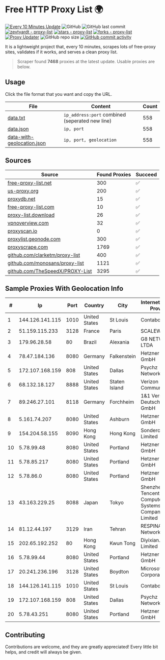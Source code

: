
# Free HTTP Proxy List 🌍

[![Every 10 Minutes Update](https://github.com/mertguvencli/http-proxy-list/actions/workflows/main.yml/badge.svg?branch=main)](https://github.com/mertguvencli/http-proxy-list/actions/workflows/main.yml)
![GitHub](https://img.shields.io/github/license/mertguvencli/http-proxy-list)
![GitHub last commit](https://img.shields.io/github/last-commit/mertguvencli/http-proxy-list)
[![zevtyardt - proxy-list](https://img.shields.io/static/v1?label=zevtyardt&message=proxy-list&color=blue&logo=github)](https://github.com/zevtyardt/proxy-list "Go to GitHub repo")
[![stars - proxy-list](https://img.shields.io/github/stars/zevtyardt/proxy-list?style=social)](https://github.com/zevtyardt/proxy-list)
[![forks - proxy-list](https://img.shields.io/github/forks/zevtyardt/proxy-list?style=social)](https://github.com/zevtyardt/proxy-list)
[![Proxy Updater](https://github.com/zevtyardt/proxy-list/workflows/Proxy%20Updater/badge.svg)](https://github.com/zevtyardt/proxy-list/actions?query=workflow:"Proxy+Updater")
![GitHub repo size](https://img.shields.io/github/repo-size/zevtyardt/proxy-list)
[![GitHub commit activity](https://img.shields.io/github/commit-activity/m/zevtyardt/proxy-list?logo=commits)](https://github.com/zevtyardt/proxy-list/commits/main)

It is a lightweight project that, every 10 minutes, scrapes lots of free-proxy sites, validates if it works, and serves a clean proxy list.

> Scraper found **7468** proxies at the latest update. Usable proxies are below.

## Usage

Click the file format that you want and copy the URL.

|File|Content|Count|
|----|-------|-----|
|[data.txt](https://raw.githubusercontent.com/mertguvencli/http-proxy-list/main/proxy-list/data.txt)|`ip_address:port` combined (seperated new line)|558|
|[data.json](https://raw.githubusercontent.com/mertguvencli/http-proxy-list/main/proxy-list/data.json)|`ip, port`|558|
|[data-with-geolocation.json](https://raw.githubusercontent.com/mertguvencli/http-proxy-list/main/proxy-list/data-with-geolocation.json)|`ip, port, geolocation`|558|

## Sources

|Source|Found Proxies|Succeed|
|------|-------------|-------|
|[free-proxy-list.net](https://free-proxy-list.net)|300|✅|
|[us-proxy.org](https://www.us-proxy.org)|200|✅|
|[proxydb.net](http://proxydb.net)|15|✅|
|[free-proxy-list.com](https://free-proxy-list.com/?page=&port=&type%5B%5D=http&type%5B%5D=https&up_time=0&search=Search)|10|✅|
|[proxy-list.download](https://www.proxy-list.download/HTTP)|26|✅|
|[vpnoverview.com](https://vpnoverview.com/privacy/anonymous-browsing/free-proxy-servers)|32|✅|
|[proxyscan.io](https://www.proxyscan.io)|0|✅|
|[proxylist.geonode.com](https://proxylist.geonode.com/api/proxy-list?limit=300&page=1&sort_by=lastChecked&sort_type=desc&protocols=http,https)|300|✅|
|[proxyscrape.com](https://api.proxyscrape.com/v2/?request=displayproxies&protocol=http&timeout=10000&country=all&ssl=all&anonymity=all)|1769|✅|
|[github.com/clarketm/proxy-list](https://raw.githubusercontent.com/clarketm/proxy-list/master/proxy-list-raw.txt)|400|✅|
|[github.com/monosans/proxy-list](https://raw.githubusercontent.com/monosans/proxy-list/main/proxies/http.txt)|1121|✅|
|[github.com/TheSpeedX/PROXY-List](https://raw.githubusercontent.com/TheSpeedX/PROXY-List/master/http.txt)|3295|✅|


## Sample Proxies With Geolocation Info

|#|Ip|Port|Country|City|Internet Service Provider|
|-|--|----|-------|----|-------------------------|
|1|144.126.141.115|1010|United States|St Louis|Contabo Inc.|
|2|51.159.115.233|3128|France|Paris|SCALEWAY|
|3|179.96.28.58|80|Brazil|Alexania|G8 NETWORKS LTDA|
|4|78.47.184.136|8080|Germany|Falkenstein|Hetzner Online GmbH|
|5|172.107.168.159|808|United States|Dallas|Psychz Networks|
|6|68.132.18.127|8888|United States|Staten Island|Verizon Communications|
|7|89.246.27.101|8118|Germany|Forchheim|1&1 Versatel Deutschland GmbH|
|8|5.161.74.207|8080|United States|Ashburn|Hetzner Online GmbH|
|9|154.204.58.155|8090|Hong Kong|Hong Kong|Sondercloud Limited|
|10|5.78.99.48|8080|United States|Portland|Hetzner Online GmbH|
|11|5.78.85.217|8080|United States|Portland|Hetzner Online GmbH|
|12|5.78.86.0|8080|United States|Portland|Hetzner Online GmbH|
|13|43.163.229.25|8088|Japan|Tokyo|Shenzhen Tencent Computer Systems Company Limited|
|14|81.12.44.197|3129|Iran|Tehran|RESPINA Networks|
|15|202.65.192.252|80|Hong Kong|Kwun Tong|Diyixian.com Limited|
|16|5.78.99.44|8080|United States|Portland|Hetzner Online GmbH|
|17|20.241.236.196|3128|United States|Boydton|Microsoft Corporation|
|18|144.126.141.115|1010|United States|St Louis|Contabo Inc.|
|19|172.107.168.159|808|United States|Dallas|Psychz Networks|
|20|5.78.43.251|8080|United States|Portland|Hetzner Online GmbH|



## Contributing

Contributions are welcome, and they are greatly appreciated! Every
little bit helps, and credit will always be given.


